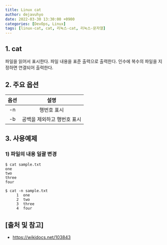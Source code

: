 ```yaml
---
title: Linux cat
author: dejavuhyo
date: 2022-03-30 13:30:00 +0900
categories: [DevOps, Linux]
tags: [linux-cat, cat, 리눅스-cat, 리눅스-문자열]
---
```


## 1. cat
파일을 읽어서 표시한다. 파일 내용을 표준 출력으로 출력한다. 인수에 복수의 파일을 지정하면 연결되어 출력한다.

## 2. 주요 옵션

| 옵션 | 설명 |
|:-----:|:-----:|
| -n | 행번호 표시 |
| -b | 공백을 제외하고 행번호 표시 |

## 3. 사용예제

### 1) 파일의 내용 일괄 변경

```shell
$ cat sample.txt
one
two
three
four

$ cat -n sample.txt
     1  one
     2  two
     3  three
     4  four
```

## [출처 및 참고]
* <https://wikidocs.net/103843>
